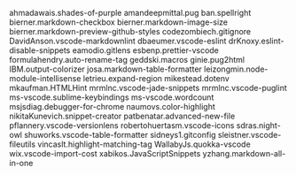 ahmadawais.shades-of-purple
amandeepmittal.pug
ban.spellright
bierner.markdown-checkbox
bierner.markdown-image-size
bierner.markdown-preview-github-styles
codezombiech.gitignore
DavidAnson.vscode-markdownlint
dbaeumer.vscode-eslint
drKnoxy.eslint-disable-snippets
eamodio.gitlens
esbenp.prettier-vscode
formulahendry.auto-rename-tag
geddski.macros
ginie.pug2html
IBM.output-colorizer
josa.markdown-table-formatter
leizongmin.node-module-intellisense
letrieu.expand-region
mikestead.dotenv
mkaufman.HTMLHint
mrmlnc.vscode-jade-snippets
mrmlnc.vscode-puglint
ms-vscode.sublime-keybindings
ms-vscode.wordcount
msjsdiag.debugger-for-chrome
naumovs.color-highlight
nikitaKunevich.snippet-creator
patbenatar.advanced-new-file
pflannery.vscode-versionlens
robertohuertasm.vscode-icons
sdras.night-owl
shuworks.vscode-table-formatter
sidneys1.gitconfig
sleistner.vscode-fileutils
vincaslt.highlight-matching-tag
WallabyJs.quokka-vscode
wix.vscode-import-cost
xabikos.JavaScriptSnippets
yzhang.markdown-all-in-one
